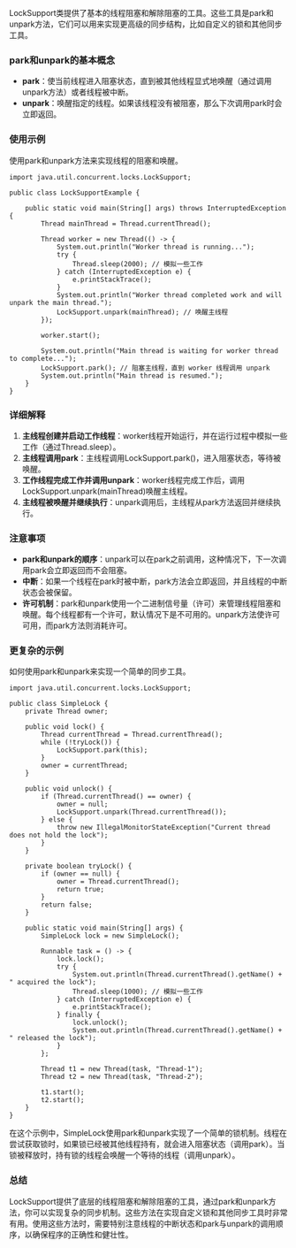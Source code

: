 LockSupport类提供了基本的线程阻塞和解除阻塞的工具。这些工具是park和unpark方法，它们可以用来实现更高级的同步结构，比如自定义的锁和其他同步工具。
### park和unpark的基本概念

- **park**：使当前线程进入阻塞状态，直到被其他线程显式地唤醒（通过调用unpark方法）或者线程被中断。
- **unpark**：唤醒指定的线程。如果该线程没有被阻塞，那么下次调用park时会立即返回。
### 使用示例
使用park和unpark方法来实现线程的阻塞和唤醒。
```
import java.util.concurrent.locks.LockSupport;

public class LockSupportExample {

    public static void main(String[] args) throws InterruptedException {
        Thread mainThread = Thread.currentThread();

        Thread worker = new Thread(() -> {
            System.out.println("Worker thread is running...");
            try {
                Thread.sleep(2000); // 模拟一些工作
            } catch (InterruptedException e) {
                e.printStackTrace();
            }
            System.out.println("Worker thread completed work and will unpark the main thread.");
            LockSupport.unpark(mainThread); // 唤醒主线程
        });

        worker.start();

        System.out.println("Main thread is waiting for worker thread to complete...");
        LockSupport.park(); // 阻塞主线程，直到 worker 线程调用 unpark
        System.out.println("Main thread is resumed.");
    }
}
```
### 详细解释

1. **主线程创建并启动工作线程**：worker线程开始运行，并在运行过程中模拟一些工作（通过Thread.sleep）。
2. **主线程调用park**：主线程调用LockSupport.park()，进入阻塞状态，等待被唤醒。
3. **工作线程完成工作并调用unpark**：worker线程完成工作后，调用LockSupport.unpark(mainThread)唤醒主线程。
4. **主线程被唤醒并继续执行**：unpark调用后，主线程从park方法返回并继续执行。
### 注意事项

- **park和unpark的顺序**：unpark可以在park之前调用，这种情况下，下一次调用park会立即返回而不会阻塞。
- **中断**：如果一个线程在park时被中断，park方法会立即返回，并且线程的中断状态会被保留。
- **许可机制**：park和unpark使用一个二进制信号量（许可）来管理线程阻塞和唤醒。每个线程都有一个许可，默认情况下是不可用的。unpark方法使许可可用，而park方法则消耗许可。
### 更复杂的示例
如何使用park和unpark来实现一个简单的同步工具。
```
import java.util.concurrent.locks.LockSupport;

public class SimpleLock {
    private Thread owner;

    public void lock() {
        Thread currentThread = Thread.currentThread();
        while (!tryLock()) {
            LockSupport.park(this);
        }
        owner = currentThread;
    }

    public void unlock() {
        if (Thread.currentThread() == owner) {
            owner = null;
            LockSupport.unpark(Thread.currentThread());
        } else {
            throw new IllegalMonitorStateException("Current thread does not hold the lock");
        }
    }

    private boolean tryLock() {
        if (owner == null) {
            owner = Thread.currentThread();
            return true;
        }
        return false;
    }

    public static void main(String[] args) {
        SimpleLock lock = new SimpleLock();

        Runnable task = () -> {
            lock.lock();
            try {
                System.out.println(Thread.currentThread().getName() + " acquired the lock");
                Thread.sleep(1000); // 模拟一些工作
            } catch (InterruptedException e) {
                e.printStackTrace();
            } finally {
                lock.unlock();
                System.out.println(Thread.currentThread().getName() + " released the lock");
            }
        };

        Thread t1 = new Thread(task, "Thread-1");
        Thread t2 = new Thread(task, "Thread-2");

        t1.start();
        t2.start();
    }
}
```
在这个示例中，SimpleLock使用park和unpark实现了一个简单的锁机制。线程在尝试获取锁时，如果锁已经被其他线程持有，就会进入阻塞状态（调用park）。当锁被释放时，持有锁的线程会唤醒一个等待的线程（调用unpark）。
### 总结
LockSupport提供了底层的线程阻塞和解除阻塞的工具，通过park和unpark方法，你可以实现复杂的同步机制。这些方法在实现自定义锁和其他同步工具时非常有用。使用这些方法时，需要特别注意线程的中断状态和park与unpark的调用顺序，以确保程序的正确性和健壮性。
